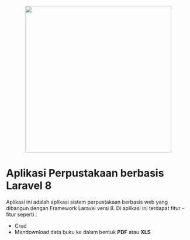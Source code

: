 <p align="center"><a href="https://laravel.com" target="_blank"><img src="https://raw.githubusercontent.com/laravel/art/master/logo-lockup/5%20SVG/2%20CMYK/1%20Full%20Color/laravel-logolockup-cmyk-red.svg" width="400"></a></p>

<h1>Aplikasi Perpustakaan berbasis Laravel 8</h1>
<p>Aplikasi ini adalah aplikasi sistem perpustakaan berbasis web yang dibangun dengan Framework Laravel versi 8. Di aplikasi ini terdapat fitur - fitur seperti :
    <ul>
        <li>Crud</li>
        <li>Mendownload data buku ke dalam bentuk <b>PDF</b> atau <b>XLS</b>
    </li>
 <br>
